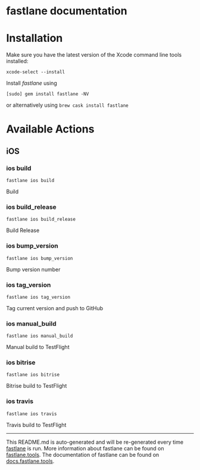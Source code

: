 fastlane documentation
================
# Installation

Make sure you have the latest version of the Xcode command line tools installed:

```
xcode-select --install
```

Install _fastlane_ using
```
[sudo] gem install fastlane -NV
```
or alternatively using `brew cask install fastlane`

# Available Actions
## iOS
### ios build
```
fastlane ios build
```
Build
### ios build_release
```
fastlane ios build_release
```
Build Release
### ios bump_version
```
fastlane ios bump_version
```
Bump version number
### ios tag_version
```
fastlane ios tag_version
```
Tag current version and push to GitHub
### ios manual_build
```
fastlane ios manual_build
```
Manual build to TestFlight
### ios bitrise
```
fastlane ios bitrise
```
Bitrise build to TestFlight
### ios travis
```
fastlane ios travis
```
Travis build to TestFlight

----

This README.md is auto-generated and will be re-generated every time [fastlane](https://fastlane.tools) is run.
More information about fastlane can be found on [fastlane.tools](https://fastlane.tools).
The documentation of fastlane can be found on [docs.fastlane.tools](https://docs.fastlane.tools).
